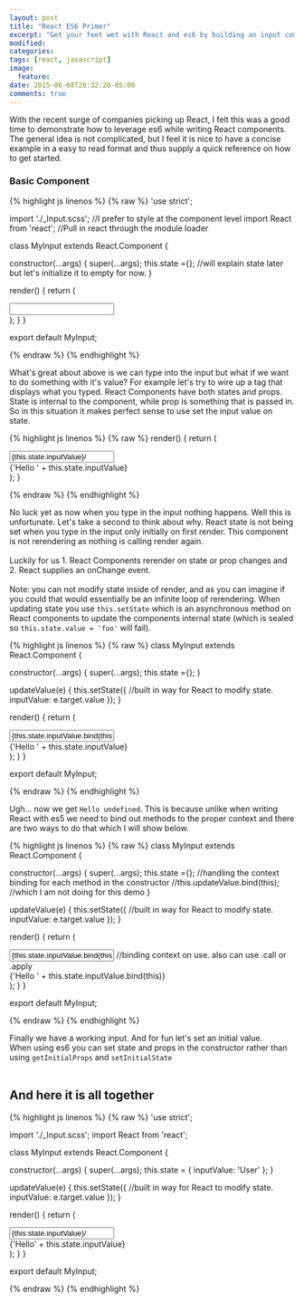 ```yaml
---
layout: post
title: "React ES6 Primer"
excerpt: "Get your feet wet with React and es6 by building an input component."
modified:
categories:
tags: [react, javascript]
image:
  feature:
date: 2015-06-08T20:32:20-05:00
comments: true
---
```



With the recent surge of companies picking up React, I felt this was a good time to demonstrate how to leverage es6 while writing React components. The general idea is not complicated, but I feel it is nice to have a concise example in a easy to read format and thus supply a quick reference on how to get started.

### Basic Component

{% highlight js linenos %}
{% raw %}
'use strict';

import './_Input.scss'; //I prefer to style at the component level
import React from 'react'; //Pull in react through the module loader

class MyInput extends React.Component {

  constructor(...args) {
    super(...args);
    this.state ={}; //will explain state later but let's initialize it to empty for now.
  }

  render() {
    return (
      <div>
        <input />
      </div>
    );
  }
}

export default MyInput;

{% endraw %}
{% endhighlight %}

What's great about above is we can type into the input but what if we want to do something with it's value? For example let's try to wire up a tag that displays what you typed.  React Components have both states and props. State is internal to the component, while prop is something that is passed in. So in this situation it makes perfect sense to use set the input value on state.

{% highlight js linenos %}
{% raw %}
  render() {
    return (
      <div>
        <input value={this.state.inputValue}/>
        <div>{'Hello ' + this.state.inputValue}</div>
      </div>
    );
  }

{% endraw %}
{% endhighlight %}

No luck yet as now when you type in the input nothing happens. Well this is unfortunate. Let's take a second to think about why. React state is not being set when you type in the input only initially on first render. This component is not rerendering as nothing is calling render again.  
<br />
Luckily for us 1. React Components rerender on state or prop changes and 2. React supplies an onChange event.  
<br />
Note: you can not modify state inside of render, and as you can imagine if you could that would essentially be an infinite loop of rerendering. When updating state you use ```this.setState``` which is an asynchronous method on React components to update the components internal state (which is sealed so ```this.state.value = 'foo'``` will fail).

{% highlight js linenos %}
{% raw %}
class MyInput extends React.Component {

  constructor(...args) {
    super(...args);
    this.state ={};
  }

  updateValue(e) {
    this.setState({ //built in way for React to modify state.
      inputValue: e.target.value
    });
  }

  render() {
    return (
      <div>
        <input onChange={this.updateValue}
               value={this.state.inputValue.bind(this)}/>
        <div>{'Hello ' + this.state.inputValue}</div>
      </div>
    );
  }
}

export default MyInput;

{% endraw %}
{% endhighlight %}

Ugh... now we get `Hello undefined`. This is because unlike when writing React with es5 we need to bind out methods to the proper context and there are two ways to do that which I will show below.

{% highlight js linenos %}
{% raw %}
class MyInput extends React.Component {

  constructor(...args) {
    super(...args);
    this.state ={};
    //handling the context binding for each method in the constructor
    //this.updateValue.bind(this); //which I am not doing for this demo
  }

  updateValue(e) {
    this.setState({ //built in way for React to modify state.
      inputValue: e.target.value
    });
  }

  render() {
    return (
      <div>
        <input onChange={this.updateValue}
               value={this.state.inputValue.bind(this)}/>
        //binding context on use. also can use .call or .apply
        <div>{'Hello ' + this.state.inputValue.bind(this)}</div>
      </div>
    );
  }
}

export default MyInput;

{% endraw %}
{% endhighlight %}

Finally we have a working input. And for fun let's set an initial value.
<br />
When using es6 you can set state and props in the constructor rather than using `getInitialProps` and `setInitialState`  
<br  />

And here it is all together
-------------------
{% highlight js linenos %}
{% raw %}
'use strict';

import './_Input.scss';
import React from 'react';

class MyInput extends React.Component {

  constructor(...args) {
     super(...args);
     this.state = {
       inputValue: 'User'
     };
   }



   updateValue(e) {
     this.setState({ //built in way for React to modify state.
       inputValue: e.target.value
     });
   }

   render() {
     return (
       <div>
         <input onChange={this.updateValue.bind(this)}
                value={this.state.inputValue}/>
         <div>{'Hello' + this.state.inputValue}</div>
       </div>
     );
   }
}

export default MyInput;

{% endraw %}
{% endhighlight %}
